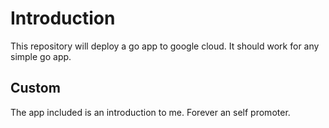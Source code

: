 # Introduction 

This repository will deploy a go app to google cloud. It should work for any simple go app. 

## Custom

The app included is an introduction to me. Forever an self promoter. 